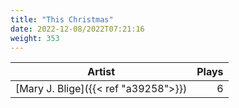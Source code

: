 ```yaml
---
title: "This Christmas"
date: 2022-12-08/2022T07:21:16
weight: 353
---
```




 Artist | Plays 
----- | -----:
[Mary J. Blige]({{< ref "a39258">}}) | 6

